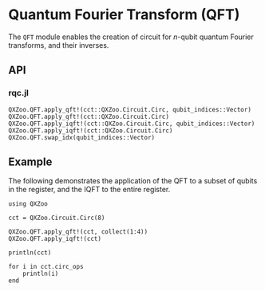 # Quantum Fourier Transform (QFT)
The `QFT` module enables the creation of circuit for $n$-qubit quantum Fourier transforms, and their inverses.

## API
### rqc.jl
```@docs
QXZoo.QFT.apply_qft!(cct::QXZoo.Circuit.Circ, qubit_indices::Vector)
QXZoo.QFT.apply_qft!(cct::QXZoo.Circuit.Circ)
QXZoo.QFT.apply_iqft!(cct::QXZoo.Circuit.Circ, qubit_indices::Vector)
QXZoo.QFT.apply_iqft!(cct::QXZoo.Circuit.Circ)
QXZoo.QFT.swap_idx(qubit_indices::Vector)
```

## Example 
The following demonstrates the application of the QFT to a subset of qubits in the register, and the IQFT to the entire register.

```@example 1
using QXZoo

cct = QXZoo.Circuit.Circ(8)

QXZoo.QFT.apply_qft!(cct, collect(1:4))
QXZoo.QFT.apply_iqft!(cct)

println(cct)

for i in cct.circ_ops
    println(i)
end
```
